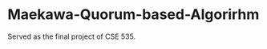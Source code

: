 Maekawa-Quorum-based-Algorirhm
==============================

Served as the final project of CSE 535.
